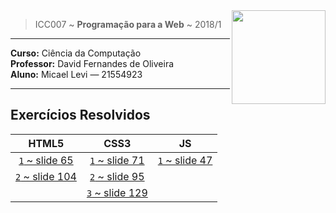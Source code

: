 <img src="https://www.colegioweb.com.br/wp-content/uploads/2017/12/Liberados-os-gabaritos-do-PSC-2018-da-UFAM.png" width="150" align="right">


> ICC007 ~ **Programação para a Web** ~ 2018/1

----------------------------------------

**Curso:** Ciência da Computação <br>
**Professor:** David Fernandes de Oliveira <br>
**Aluno:** Micael Levi ― 21554923 <br>

----------------------------------------

## Exercícios Resolvidos

| HTML5 | CSS3 | JS |
|:-----:|:----:|:---:
| [`1` ~ slide 65](./HTML/exercicio1)  | [`1` ~ slide 71](./CSS1/) | [`1` ~ slide 47](./JS1/) |
| [`2` ~ slide 104](./HTML/exercicio2) | [`2` ~ slide 95](./CSS2/)
|                                      | [`3` ~ slide 129](./CSS3/)
